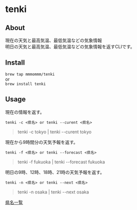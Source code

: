 # tenki  
  
## About  
  
現在の天気と最高気温、最低気温などの気象情報  
明日の天気と最高気温、最低気温などの気象情報を返すCLIです。  
  
## Install  
  
`brew tap mmmommm/tenki`  
or  
`brew install tenki`  
  
## Usage  
  
現在の情報を返す。  
  
`tenki -c <県名> or tenki --curent <県名>`  
> tenki -c tokyo | tenki --curent tokyo  
  
現在から9時間分の天気予報を返す。  
  
`tenki -f <県名> or tenki --forecast <県名>`  
> tenki -f fukuoka | tenki --forecast fukuoka  
  
明日の9時、12時、18時、21時の天気予報を返す。  
  
`tenki -n <県名> or tenki --next <県名>`  
> tenki -n osaka | tenki --next osaka  
  
[県名一覧](./prefecture.md)